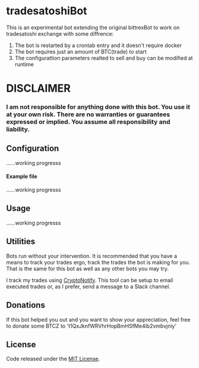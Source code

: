 
# tradesatoshiBot
This is an experimental bot extending the original bittrexBot to work on tradesatoshi exchange with some diffrence:
1. The bot is restarted by a crontab entry and it doesn't require docker
2. The bot requires just an amount of BTC(trade) to start
3. The configurattion parameters realted to sell and buy can be modified at runtime

# DISCLAIMER

### I am not responsible for anything done with this bot. You use it at your own risk. There are no warranties or guarantees expressed or implied. You assume all responsibility and liability.

## Configuration

......working progresss
#### Example file 

......working progresss

## Usage
......working progresss

## Utilities
Bots run without your intervention. It is recommended that you have a means to track your trades ergo, track the trades the bot is making for you. That is the same for this bot as well as any other bots you may try.

I track my trades using [CryptoNotify](http://cryptonotify.com). This tool can be setup to email executed trades or, as I prefer, send a message to a Slack channel.

## Donations

If this bot helped you out and you want to show your appreciation, feel free to donate some BTCZ to 't1QxJknfWRVhrHopBmHSfMe4ib2vmbvjniy'

## License
Code released under the [MIT License](https://github.com/jufkes/bittrexBot/master/LICENSE).
